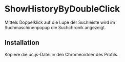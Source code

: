 # ShowHistoryByDoubleClick

Mittels Doppelklick auf die Lupe der Suchleiste wird im Suchmaschinenpopup die Suchchronik angezeigt. 

## Installation
Kopiere die uc.js-Datei in den Chromeordner des Profils.
